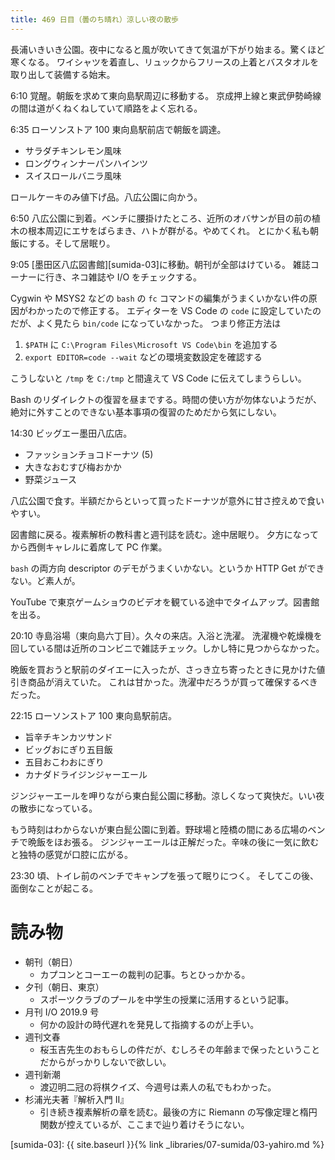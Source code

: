 ```yaml
---
title: 469 日目（曇のち晴れ）涼しい夜の散歩
---
```


長浦いきいき公園。夜中になると風が吹いてきて気温が下がり始まる。驚くほど寒くなる。
ワイシャツを着直し、リュックからフリースの上着とバスタオルを取り出して装備する始末。

6:10 覚醒。朝飯を求めて東向島駅周辺に移動する。
京成押上線と東武伊勢崎線の間は道がくねくねしていて順路をよく忘れる。

6:35 ローソンストア 100 東向島駅前店で朝飯を調達。
* サラダチキンレモン風味
* ロングウィンナーパンハインツ
* スイスロールバニラ風味

ロールケーキのみ値下げ品。八広公園に向かう。

6:50 八広公園に到着。ベンチに腰掛けたところ、近所のオバサンが目の前の植木の根本周辺にエサをばらまき、ハトが群がる。やめてくれ。
とにかく私も朝飯にする。そして居眠り。

9:05 [墨田区八広図書館][sumida-03]に移動。朝刊が全部はけている。
雑誌コーナーに行き、ネコ雑誌や I/O をチェックする。

Cygwin や MSYS2 などの `bash` の `fc` コマンドの編集がうまくいかない件の原因がわかったので修正する。
エディターを VS Code の `code` に設定していたのだが、よく見たら `bin/code` になっていなかった。
つまり修正方法は
1. `$PATH` に `C:\Program Files\Microsoft VS Code\bin` を追加する
2. `export EDITOR=code --wait` などの環境変数設定を確認する

こうしないと `/tmp` を `C:/tmp` と間違えて VS Code に伝えてしまうらしい。

Bash のリダイレクトの復習を昼までする。時間の使い方が勿体ないようだが、絶対に外すことのできない基本事項の復習のためだから気にしない。

14:30 ビッグエー墨田八広店。
* ファッションチョコドーナツ (5)
* 大きなおむすび梅おかか
* 野菜ジュース

八広公園で食す。半額だからといって買ったドーナツが意外に甘さ控えめで食いやすい。

図書館に戻る。複素解析の教科書と週刊誌を読む。途中居眠り。
夕方になってから西側キャレルに着席して PC 作業。

`bash` の両方向 descriptor のデモがうまくいかない。というか HTTP Get ができない。ど素人が。

YouTube で東京ゲームショウのビデオを観ている途中でタイムアップ。図書館を出る。

20:10 寺島浴場（東向島六丁目）。久々の来店。入浴と洗濯。
洗濯機や乾燥機を回している間は近所のコンビニで雑誌チェック。しかし特に見つからなかった。

晩飯を買おうと駅前のダイエーに入ったが、さっき立ち寄ったときに見かけた値引き商品が消えていた。
これは甘かった。洗濯中だろうが買って確保するべきだった。

22:15 ローソンストア 100 東向島駅前店。
* 旨辛チキンカツサンド
* ビッグおにぎり五目飯
* 五目おこわおにぎり
* カナダドライジンジャーエール

ジンジャーエールを呷りながら東白髭公園に移動。涼しくなって爽快だ。いい夜の散歩になっている。

もう時刻はわからないが東白髭公園に到着。野球場と陸橋の間にある広場のベンチで晩飯をほお張る。
ジンジャーエールは正解だった。辛味の後に一気に飲むと独特の感覚が口腔に広がる。

23:30 頃、トイレ前のベンチでキャンプを張って眠りにつく。
そしてこの後、面倒なことが起こる。

# 読み物

* 朝刊（朝日）
  * カプコンとコーエーの裁判の記事。ちとひっかかる。
* 夕刊（朝日、東京）
  * スポーツクラブのプールを中学生の授業に活用するという記事。
* 月刊 I/O 2019.9 号
  * 何かの設計の時代遅れを発見して指摘するのが上手い。
* 週刊文春
  * 桜玉吉先生のおもらしの件だが、むしろその年齢まで保ったということだからがっかりしないで欲しい。
* 週刊新潮
  * 渡辺明二冠の将棋クイズ、今週号は素人の私でもわかった。
* 杉浦光夫著『解析入門 II』
  * 引き続き複素解析の章を読む。最後の方に Riemann の写像定理と楕円関数が控えているが、ここまで辿り着けそうにない。

[sumida-03]: {{ site.baseurl }}{% link _libraries/07-sumida/03-yahiro.md %}
